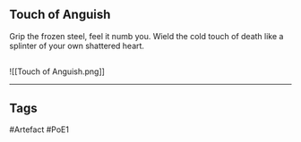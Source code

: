 ## Touch of Anguish
Grip the frozen steel, feel it numb you.
Wield the cold touch of death like
a splinter of your own shattered heart.
##
![[Touch of Anguish.png]]

---
## Tags
#Artefact
#PoE1